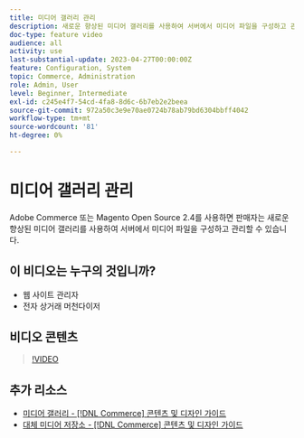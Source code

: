 ```yaml
---
title: 미디어 갤러리 관리
description: 새로운 향상된 미디어 갤러리를 사용하여 서버에서 미디어 파일을 구성하고 관리하는 방법에 대해 알아봅니다.
doc-type: feature video
audience: all
activity: use
last-substantial-update: 2023-04-27T00:00:00Z
feature: Configuration, System
topic: Commerce, Administration
role: Admin, User
level: Beginner, Intermediate
exl-id: c245e4f7-54cd-4fa8-8d6c-6b7eb2e2beea
source-git-commit: 972a50c3e9e70ae0724b78ab79bd6304bbff4042
workflow-type: tm+mt
source-wordcount: '81'
ht-degree: 0%

---
```


# 미디어 갤러리 관리

Adobe Commerce 또는 Magento Open Source 2.4를 사용하면 판매자는 새로운 향상된 미디어 갤러리를 사용하여 서버에서 미디어 파일을 구성하고 관리할 수 있습니다.

## 이 비디오는 누구의 것입니까?

- 웹 사이트 관리자
- 전자 상거래 머천다이저

## 비디오 콘텐츠

>[!VIDEO](https://video.tv.adobe.com/v/343785?quality=12&learn=on)

## 추가 리소스

- [미디어 갤러리 - [!DNL Commerce] 콘텐츠 및 디자인 가이드](https://experienceleague.adobe.com/ko/docs/commerce-admin/content-design/wysiwyg/gallery/media-gallery)
- [대체 미디어 저장소 - [!DNL Commerce] 콘텐츠 및 디자인 가이드](https://experienceleague.adobe.com/ko/docs/commerce-admin/content-design/wysiwyg/storage/media-storage)
